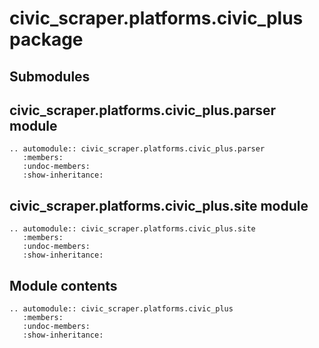 # civic_scraper.platforms.civic_plus package

## Submodules

## civic_scraper.platforms.civic_plus.parser module

```{eval-rst}
.. automodule:: civic_scraper.platforms.civic_plus.parser
   :members:
   :undoc-members:
   :show-inheritance:
```

## civic_scraper.platforms.civic_plus.site module

```{eval-rst}
.. automodule:: civic_scraper.platforms.civic_plus.site
   :members:
   :undoc-members:
   :show-inheritance:
```

## Module contents

```{eval-rst}
.. automodule:: civic_scraper.platforms.civic_plus
   :members:
   :undoc-members:
   :show-inheritance:
```
